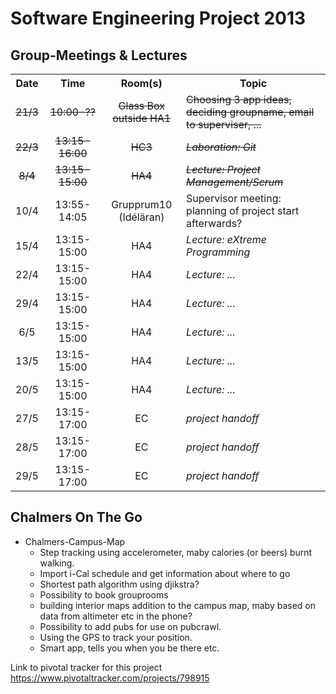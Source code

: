 Software Engineering Project 2013
==================================

Group-Meetings & Lectures
-------------------------

<table>
<tr>
<th align="center">Date</th>
<th align="center">Time</th>
<th align="center">Room(s)</th>
<th>Topic</th>
</tr>
<tr>
<td align="center"><del>21/3</del></td>
<td align="center"><del>10:00-??</del></td>
<td align="center"><del>Glass Box outside HA1</del></td>
<td><del>Choosing 3 app ideas, deciding groupname, email to superviser, ...</del></td>
</tr>
<tr>
<td align="center"><del>22/3</del></td>
<td align="center"><del>13:15-16:00</del></td>
<td align="center"><del>HC3</del></td>
<td><del><i>Laboration: Git</i></del></td>
</tr>
<tr>
<td align="center"><del>8/4</del></td>
<td align="center"><del>13:15-15:00</del></td>
<td align="center"><del>HA4</del></td>
<td><del><i>Lecture: Project Management/Scrum</i></del></td>
</tr>
<tr>
<td align="center">10/4</td>
<td align="center">13:55-14:05</td>
<td align="center">Grupprum10 (Idéläran)</td>
<td>Supervisor meeting: planning of project start afterwards?</td>
</tr>
<tr>
<td align="center">15/4</td>
<td align="center">13:15-15:00</td>
<td align="center">HA4</td>
<td><i>Lecture: eXtreme Programming</i></td>
</tr>
<tr>
<td align="center">22/4</td>
<td align="center">13:15-15:00</td>
<td align="center">HA4</td>
<td><i>Lecture: ...</i></td>
</tr>
<tr>
<td align="center">29/4</td>
<td align="center">13:15-15:00</td>
<td align="center">HA4</td>
<td><i>Lecture: ...</i></td>
</tr>
<tr>
<td align="center">6/5</td>
<td align="center">13:15-15:00</td>
<td align="center">HA4</td>
<td><i>Lecture: ...</i></td>
</tr>
<tr>
<td align="center">13/5</td>
<td align="center">13:15-15:00</td>
<td align="center">HA4</td>
<td><i>Lecture: ...</i></td>
</tr>
<tr>
<td align="center">20/5</td>
<td align="center">13:15-15:00</td>
<td align="center">HA4</td>
<td><i>Lecture: ...</i></td>
</tr>
<tr>
<td align="center">27/5</td>
<td align="center">13:15-17:00</td>
<td align="center">EC</td>
<td><i>project handoff</i></td>
</tr>
<tr>
<td align="center">28/5</td>
<td align="center">13:15-17:00</td>
<td align="center">EC</td>
<td><i>project handoff</i></td>
</tr>
<tr>
<td align="center">29/5</td>
<td align="center">13:15-17:00</td>
<td align="center">EC</td>
<td><i>project handoff</i></td>
</tr>
</table>

Chalmers On The Go
---------
* Chalmers-Campus-Map
  * Step tracking using accelerometer, maby calories (or beers) burnt walking.
  * Import i-Cal schedule and get information about where to go
  * Shortest path algorithm using djikstra?
  * Possibility to book grouprooms
  * building interior maps addition to the campus map, maby based on data from altimeter etc in the phone?
  * Possibility to add pubs for use on pubcrawl.
  * Using the GPS to track your position. 
  * Smart app, tells you when you be there etc.

Link to pivotal tracker for this project
https://www.pivotaltracker.com/projects/798915
